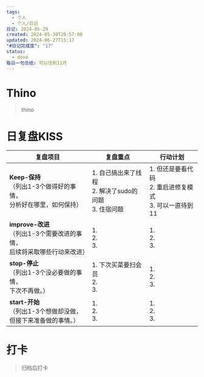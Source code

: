 ```yaml
---
tags:
  - 个人
  - 个人/日记
日记: 2024-05-29
created: 2024-05-30T20:57:00
updated: 2024-06-27T15:17
"#日记完成度": "17"
status:
  - done
每日一句总结: 可以住到11月
---
```


# Thino
> thino

# 日复盘KISS
| **复盘项目**                                             | **复盘重点**                                 | **行动计划**                                 |
| ---------------------------------------------------- | ---------------------------------------- | ---------------------------------------- |
| **Keep-保持**<br>（列出1-3个做得好的事情，<br>   分析好在哪里，如何保持）     | 1.  自己搞出来了线程<br>2. 解决了sudo的问题<br>3. 住宿问题 | 1.  但还是要看代码<br>2. 重启进修复模式<br>3. 可以一直待到11 |
| **improve-改进**<br>（列出1-3个需要改进的事情，<br>  后续将采取哪些行动来改进） | 1.  <br>2. <br>3.                        | 1.  <br>2. <br>3.                        |
| **stop-停止**<br>（列出1-3个没必要做的事情，<br>下次不再做。）            | 1.  下次买菜要扫会员<br>2. <br>3.                | 1.  <br>2. <br>3.                        |
| **start-开始**<br>（列出1-3个想做却没做，<br>但接下来准备做的事情。）        | 1.  <br>2. <br>3.                        | 1.  <br>2. <br>3.                        |



# 打卡
> 归档后打卡


